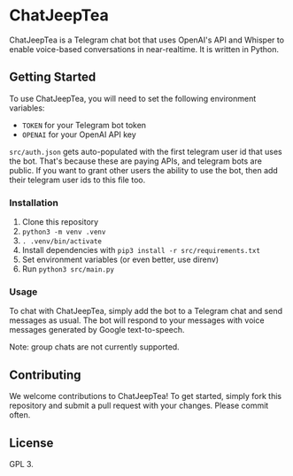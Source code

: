 # ChatJeepTea

ChatJeepTea is a Telegram chat bot that uses OpenAI's API and Whisper to enable voice-based conversations in near-realtime. It is written in Python.

## Getting Started

To use ChatJeepTea, you will need to set the following environment variables:
- `TOKEN` for your Telegram bot token
- `OPENAI` for your OpenAI API key

`src/auth.json` gets auto-populated with the first telegram user id that uses the bot. That's because these are paying APIs, and telegram bots are public. If you want to grant other users the ability to use the bot, then add their telegram user ids to this file too.

### Installation

1. Clone this repository
1. `python3 -m venv .venv`
1. `. .venv/bin/activate`
1. Install dependencies with `pip3 install -r src/requirements.txt`
1. Set environment variables (or even better, use direnv)
1. Run `python3 src/main.py`

### Usage

To chat with ChatJeepTea, simply add the bot to a Telegram chat and send messages as usual. The bot will respond to your messages with voice messages generated by Google text-to-speech. 

Note: group chats are not currently supported.

## Contributing

We welcome contributions to ChatJeepTea! To get started, simply fork this repository and submit a pull request with your changes. Please commit often. 

## License

GPL 3.